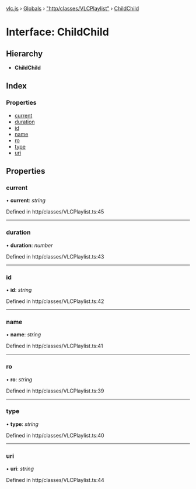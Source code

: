 [vlc.js](../README.md) › [Globals](../globals.md) › ["http/classes/VLCPlaylist"](../modules/_http_classes_vlcplaylist_.md) › [ChildChild](_http_classes_vlcplaylist_.childchild.md)

# Interface: ChildChild

## Hierarchy

* **ChildChild**

## Index

### Properties

* [current](_http_classes_vlcplaylist_.childchild.md#current)
* [duration](_http_classes_vlcplaylist_.childchild.md#duration)
* [id](_http_classes_vlcplaylist_.childchild.md#id)
* [name](_http_classes_vlcplaylist_.childchild.md#name)
* [ro](_http_classes_vlcplaylist_.childchild.md#ro)
* [type](_http_classes_vlcplaylist_.childchild.md#type)
* [uri](_http_classes_vlcplaylist_.childchild.md#uri)

## Properties

###  current

• **current**: *string*

Defined in http/classes/VLCPlaylist.ts:45

___

###  duration

• **duration**: *number*

Defined in http/classes/VLCPlaylist.ts:43

___

###  id

• **id**: *string*

Defined in http/classes/VLCPlaylist.ts:42

___

###  name

• **name**: *string*

Defined in http/classes/VLCPlaylist.ts:41

___

###  ro

• **ro**: *string*

Defined in http/classes/VLCPlaylist.ts:39

___

###  type

• **type**: *string*

Defined in http/classes/VLCPlaylist.ts:40

___

###  uri

• **uri**: *string*

Defined in http/classes/VLCPlaylist.ts:44
